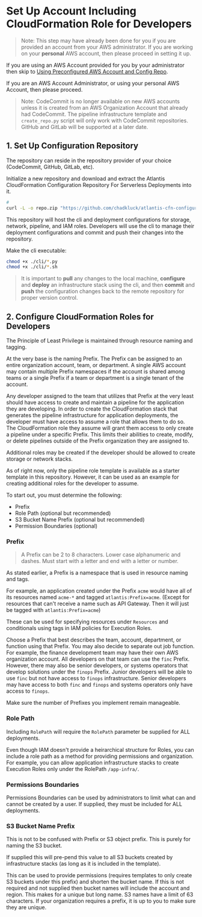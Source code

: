 # Set Up Account Including CloudFormation Role for Developers

> Note: This step may have already been done for you if you are provided an account from your AWS administrator. If you are working on your **personal** AWS account, then please proceed in setting it up.

If you are using an AWS Account provided for you by your administrator then skip to [Using Preconfigured AWS Account and Config Repo](./02-Using-Preconfigured-AWS-Account-and-Config-Repo.md).

If you are an AWS Account Administrator, or using your personal AWS Account, then please proceed.

> Note: CodeCommit is no longer available on new AWS accounts unless it is created from an AWS Organization Account that already had CodeCommit. The pipeline infrastructure template and `create_repo.py` script will only work with CodeCommit repositories. GitHub and GitLab will be supported at a later date.

## 1. Set Up Configuration Repository

The repository can reside in the repository provider of your choice (CodeCommit, GitHub, GitLab, etc).

Initialize a new repository and download and extract the Atlantis CloudFormation Configuration Repository For Serverless Deployments into it.

```bash
# 
curl -L -o repo.zip "https://github.com/chadkluck/atlantis-cfn-configuration-repo-for-serverless-deployments/archive/refs/heads/main.zip" && unzip -o -v repo.zip && mv */docs . && mv */cli . && mv */README.md . 2>/dev/null && rm -rf repo.zip && rm -rf */

```

This repository will host the cli and deployment configurations for storage, network, pipeline, and IAM roles. Developers will use the cli to manage their deployment configurations and commit and push their changes into the repository.

Make the cli executable:

```bash
chmod +x ./cli/*.py
chmod +x ./cli/*.sh
```

> It is important to **pull** any changes to the local machine, **configure** and **deploy** an infrastructure stack using the cli, and then **commit** and **push** the configuration changes back to the remote repository for proper version control.

## 2. Configure CloudFormation Roles for Developers

The Principle of Least Privilege is maintained through resource naming and tagging.

At the very base is the naming Prefix. The Prefix can be assigned to an entire organization account, team, or department. A single AWS account may contain multiple Prefix namespaces if the account is shared among teams or a single Prefix if a team or department is a single tenant of the account.

Any developer assigned to the team that utilizes that Prefix at the very least should have access to create and maintain a pipeline for the application they are developing. In order to create the CloudFormation stack that generates the pipeline infrastructure for application deployments, the developer must have access to assume a role that allows them to do so. The CloudFormation role they assume will grant them access to only create a pipeline under a specific Prefix. This limits their abilities to create, modify, or delete pipelines outside of the Prefix organization they are assigned to.

Additional roles may be created if the developer should be allowed to create storage or network stacks.

As of right now, only the pipeline role template is available as a starter template in this repository. However, it can be used as an example for creating additional roles for the developer to assume.

To start out, you must determine the following:

- Prefix
- Role Path (optional but recommended)
- S3 Bucket Name Prefix (optional but recommended)
- Permission Boundaries (optional)

### Prefix

> A Prefix can be 2 to 8 characters. Lower case alphanumeric and dashes. Must start with a letter and end with a letter or number.

As stated earlier, a Prefix is a namespace that is used in resource naming and tags.

For example, an application created under the Prefix `acme` would have all of its resources named `acme-*` and tagged `atlantis:Prefix=acme`. (Except for resources that can't receive a name such as API Gateway. Then it will just be tagged with `atlantis:Prefix=acme`)

These can be used for specifying resources under `Resources` and conditionals using tags in IAM policies for Execution Roles.

Choose a Prefix that best describes the team, account, department, or function using that Prefix. You may also decide to separate out job function. For example, the finance development team may have their own AWS organization account. All developers on that team can use the `finc` Prefix. However, there may also be senior developers, or systems operators that develop solutions under the `finops` Prefix. Junior developers will be able to use `finc` but not have access to `finops` infrastructure. Senior developers may have access to both `finc` and `finops` and systems operators only have access to `finops`.

Make sure the number of Prefixes you implement remain manageable.

### Role Path

Including `RolePath` will require the `RolePath` parameter be supplied for ALL deployments.

Even though IAM doesn't provide a heirarchical structure for Roles, you can include a role path as a method for providing permissions and organization. For example, you can allow application infrastructure stacks to create Execution Roles only under the RolePath `/app-infra/`. 

### Permissions Boundaries

Permissions Boundaries can be used by administrators to limit what can and cannot be created by a user. If supplied, they must be included for ALL deployments.

### S3 Bucket Name Prefix

This is not to be confused with Prefix or S3 object prefix. This is purely for naming the S3 bucket.

If supplied this will pre-pend this value to all S3 buckets created by infrastructure stacks (as long as it is included in the template). 

This can be used to provide permissions (requires templates to only create S3 buckets under this prefix) and shorten the bucket name. If this is not required and not supplied then bucket names will include the account and region. This makes for a unique but long name. S3 names have a limit of 63 characters. If your organization requires a prefix, it is up to you to make sure they are unique.
